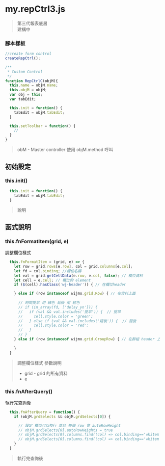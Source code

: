 # my.repCtrl3.js

> 第三代報表底層 \
> 建構中
>
### 腳本樣板

```javascript
//create form control
createRepCtrl();

/**
 * Custom Control
 */
function RepCtrlC(objM){
  this.name = objM.name;
  this.objM = objM;
  var obj = this;
  var tabEdit;

  this.init = function() {
    tabEdit = objM.tabEdit;
  }

  this.setToolbar = function() {
    //
  }
}
```

> obM - Master controller 使用 objM.method 呼叫&#x20;

## 初始設定

### this.init()

```javascript
  this.init = function() {
    tabEdit = objM.tabEdit;
  }
```

> 說明

## 函式說明

### this.fnFormatItem(grid, e)

調整欄位樣式

```javascript
  this.fnFormatItem = (grid, e) => {
    let row = grid.rows[e.row], col = grid.columns[e.col];
    let fd = col.binding; //欄位名稱
    let val = grid.getCellData(e.row, e.col, false); // 欄位資料
    let cell = e.cell; // 欄位的 element
    if ($(cell).hasClass('wj-header')) { // 在欄位header

    } else if (row instanceof wijmo.grid.Row) { // 在資料上面
      
      // 時間提早 用 綠色 延後 用 紅色
      // if (in_array(fd, ['delay_yn'])) {
      //   if (val && val.includes('提早')) {  // 提早
      //     cell.style.color = 'green';
      //   } else if (val && val.includes('延後')) {  // 延後
      //     cell.style.color = 'red';
      //   }
      // }
    } else if (row instanceof wijmo.grid.GroupRow) { // 在群組 header 上面
        
    }
  }
```

> 調整欄位樣式
> 參數說明
>
> * grid - grid 的所有資料
> * e

### this.fnAfterQuery()

執行完查詢後

```javascript
  this.fnAfterQuery = function() {
    if (objM.grdSelects && objM.grdSelects[0]) {

      // 設定 欄位可以換行 並且 整個 row 會 autoRowHeight
      // objM.grdSelects[0].autoRowHeights = true
      // objM.grdSelects[0].columns.find((col) => col.binding=='wkitem').wordWrap = true
      // objM.grdSelects[0].columns.find((col) => col.binding=='wkitem').multiLine = true
    }
  }
```

> 執行完查詢後
